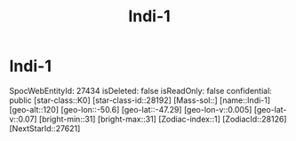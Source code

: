 ﻿---
title: "Indi-1"
location: [-47.29,-50.6,120]
type: Station
tags:
- astro/Star

---

# Indi-1

SpocWebEntityId: 27434
isDeleted: false
isReadOnly: false
confidential: public
[star-class::K0]
[star-class-id::28192]
[Mass-sol::]
[name::Indi-1]
[geo-alt::120]
[geo-lon::-50.6]
[geo-lat::-47.29]
[geo-lon-v::0.005]
[geo-lat-v::0.07]
[bright-min::31]
[bright-max::31]
[Zodiac-index::1]
[ZodiacId::28126]
[NextStarId::27621]


